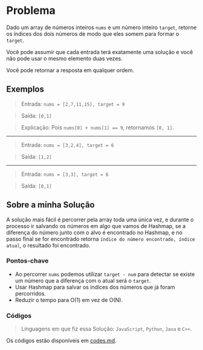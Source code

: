 # Problema

Dado um array de números inteiros `nums` e um número inteiro `target`, retorne os índices dos dois números de modo que eles somem para formar o `target`.

Você pode assumir que cada entrada terá exatamente uma solução e você não pode usar o mesmo elemento duas vezes.

Você pode retornar a resposta em qualquer ordem.

## Exemplos

> Entrada: `nums = [2,7,11,15], target = 9`

> Saída: `[0,1]`

> Explicação: Pois `nums[0] + nums[1] == 9`, retornamos `[0, 1]`.

** **

> Entrada: `nums = [3,2,4], target = 6`

> Saída: `[1,2]`

** **

> Entrada: `nums = [3,3], target = 6`

> Saída: `[0,1]`

## Sobre a minha Solução

A solução mais fácil é percorrer pela array toda uma única vez, e durante o processo ir salvando os números em algo que vamos de Hashmap, se a diferença do número junto com o alvo é encontrado no Hashmap, e no passo final se for encontrado retorna `índice do número encontrado, índice atual`, o resultado foi encontrado.

### Pontos-chave

- Ao percorrer `nums` podemos utilizar `target - num` para detectar se existe um número que a diferença com o atual será o `target`.
- Usar Hashmap para salvar os indíces dos números que já foram percorridos.
- Reduzir o tempo para O(1) em vez de O(N).

### Códigos

> Linguagens em que fiz essa Solução: `JavaScript`, `Python`, `Java` e `C++`.

Os códigos estão disponíveis em [codes.md](./codes.md).
